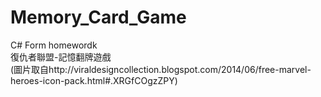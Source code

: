# Memory_Card_Game
C# Form homewordk<br>復仇者聯盟-記憶翻牌遊戲 <br>
(圖片取自http://viraldesigncollection.blogspot.com/2014/06/free-marvel-heroes-icon-pack.html#.XRGfCOgzZPY)
